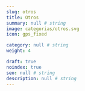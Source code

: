 ```yaml
---
slug: otros
title: Otros
summary: null # string
image: categorias/otros.svg
icon: gps_fixed

category: null # string
weight: 4

draft: true
noindex: true
seo: null # string
description: null # string
---
```

